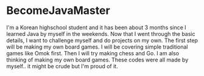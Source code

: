 # BecomeJavaMaster
I'm a Korean highschool student and it has been about 3 months since I learned Java by myself in the weekends.
Now that I went through the basic details, I want to challenge myself and do projects on my own.
The first step will be making my own board games.
I will be covering simple traditional games like Omok first.
Then I will try making chess and Go. I am also thinking of making my own board games.
These codes were all made by myself.. it might be crude but I'm proud of it.
